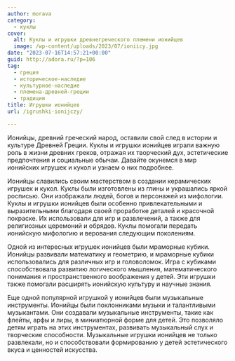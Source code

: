 ```yaml
---
author: morava
category:
  - куклы
cover:
  alt: Куклы и игрушки древнегреческого племени ионийцев
  image: /wp-content/uploads/2023/07/ioniicy.jpg
date: "2023-07-16T14:57:21+00:00"
guid: http://adora.ru/?p=106
tag:
  - греция
  - историческое-наследие
  - культурное-наследие
  - племена-древней-греции
  - традиции
title: Игрушки ионийцев
url: /igrushki-ionijczy/

---
```

Ионийцы, древний греческий народ, оставили свой след в истории и культуре Древней Греции. Куклы и игрушки ионийцев играли важную роль в жизни древних греков, отражая их творческий дух, эстетические предпочтения и социальные обычаи. Давайте окунемся в мир ионийских игрушек и кукол и узнаем о них подробнее.

Ионийцы славились своим мастерством в создании керамических игрушек и кукол. Куклы были изготовлены из глины и украшались яркой росписью. Они изображали людей, богов и персонажей из мифологии. Куклы и игрушки ионийцев были особенно привлекательными и выразительными благодаря своей проработке деталей и красочной покраске. Их использовали для игр и развлечений, а также для религиозных церемоний и обрядов. Куклы помогали передать ионийскую мифологию и верования следующим поколениям.

Одной из интересных игрушек ионийцев были мраморные кубики. Ионийцы развивали математику и геометрию, и мраморные кубики использовались для различных игр и головоломок. Игра с кубиками способствовала развитию логического мышления, математического понимания и пространственного воображения у детей. Эти игрушки также помогали расширять ионийскую культуру и научные знания.

Еще одной популярной игрушкой у ионийцев были музыкальные инструменты. Ионийцы были поклонниками музыки и талантливыми музыкантами. Они создавали музыкальные инструменты, такие как флейты, арфы и лиры, в миниатюрной форме для детей. Это позволяло детям играть на этих инструментах, развивать музыкальный слух и творческие способности. Музыкальные игрушки ионийцев не только развлекали, но и способствовали формированию у детей эстетического вкуса и ценностей искусства.
